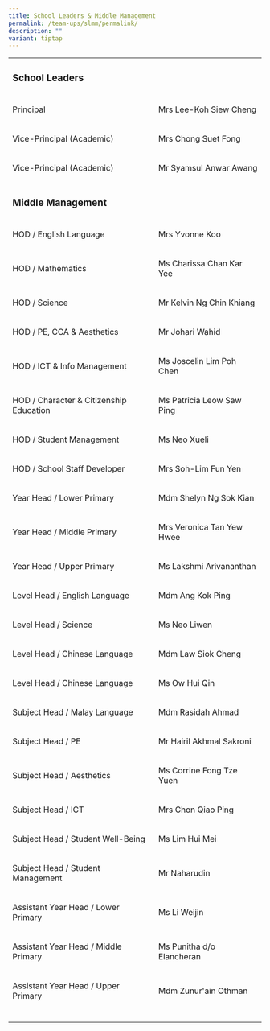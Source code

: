 ```yaml
---
title: School Leaders & Middle Management
permalink: /team-ups/slmm/permalink/
description: ""
variant: tiptap
---
```

<table><tbody><tr><td rowspan="1" colspan="2"><h3><strong>School Leaders</strong></h3></td></tr><tr><td rowspan="1" colspan="1"><p>Principal</p></td><td rowspan="1" colspan="1"><p>Mrs Lee-Koh Siew Cheng</p></td></tr><tr><td rowspan="1" colspan="1"><p>Vice-Principal (Academic)</p></td><td rowspan="1" colspan="1"><p>Mrs Chong Suet Fong</p></td></tr><tr><td rowspan="1" colspan="1"><p>Vice-Principal (Academic)</p></td><td rowspan="1" colspan="1"><p>Mr Syamsul Anwar Awang</p></td></tr><tr><td rowspan="1" colspan="2"><p></p><h3><strong>Middle Management</strong></h3></td></tr><tr><td rowspan="1" colspan="1"><p>HOD / English Language</p></td><td rowspan="1" colspan="1"><p>Mrs Yvonne Koo</p></td></tr><tr><td rowspan="1" colspan="1"><p>HOD / Mathematics</p></td><td rowspan="1" colspan="1"><p>Ms Charissa Chan Kar Yee</p></td></tr><tr><td rowspan="1" colspan="1"><p>HOD / Science</p></td><td rowspan="1" colspan="1"><p>Mr Kelvin Ng Chin Khiang</p></td></tr><tr><td rowspan="1" colspan="1"><p>HOD / PE, CCA &amp; Aesthetics</p></td><td rowspan="1" colspan="1"><p>Mr Johari Wahid</p></td></tr><tr><td rowspan="1" colspan="1"><p>HOD / ICT &amp; Info Management</p></td><td rowspan="1" colspan="1"><p>Ms Joscelin Lim Poh Chen</p></td></tr><tr><td rowspan="1" colspan="1"><p>HOD / Character &amp; Citizenship Education</p></td><td rowspan="1" colspan="1"><p>Ms Patricia Leow Saw Ping</p></td></tr><tr><td rowspan="1" colspan="1"><p>HOD / Student Management</p></td><td rowspan="1" colspan="1"><p>Ms Neo Xueli</p></td></tr><tr><td rowspan="1" colspan="1"><p>HOD / School Staff Developer</p></td><td rowspan="1" colspan="1"><p>Mrs Soh-Lim Fun Yen</p></td></tr><tr><td rowspan="1" colspan="1"><p>Year Head / Lower Primary</p></td><td rowspan="1" colspan="1"><p>Mdm Shelyn Ng Sok Kian</p></td></tr><tr><td rowspan="1" colspan="1"><p>Year Head / Middle Primary</p></td><td rowspan="1" colspan="1"><p>Mrs Veronica Tan Yew Hwee</p></td></tr><tr><td rowspan="1" colspan="1"><p>Year Head / Upper Primary</p></td><td rowspan="1" colspan="1"><p>Ms Lakshmi Arivananthan</p></td></tr><tr><td rowspan="1" colspan="1"><p>Level Head / English Language</p></td><td rowspan="1" colspan="1"><p>Mdm Ang Kok Ping</p></td></tr><tr><td rowspan="1" colspan="1"><p>Level Head / Science</p></td><td rowspan="1" colspan="1"><p>Ms Neo Liwen</p></td></tr><tr><td rowspan="1" colspan="1"><p>Level Head / Chinese Language</p></td><td rowspan="1" colspan="1"><p>Mdm Law Siok Cheng</p></td></tr><tr><td rowspan="1" colspan="1"><p>Level Head / Chinese Language</p></td><td rowspan="1" colspan="1"><p>Ms Ow Hui Qin</p></td></tr><tr><td rowspan="1" colspan="1"><p>Subject Head / Malay Language</p></td><td rowspan="1" colspan="1"><p>Mdm Rasidah Ahmad</p></td></tr><tr><td rowspan="1" colspan="1"><p>Subject Head / PE</p></td><td rowspan="1" colspan="1"><p>Mr Hairil Akhmal Sakroni</p></td></tr><tr><td rowspan="1" colspan="1"><p>Subject Head / Aesthetics</p></td><td rowspan="1" colspan="1"><p>Ms Corrine Fong Tze Yuen</p></td></tr><tr><td rowspan="1" colspan="1"><p>Subject Head / ICT</p></td><td rowspan="1" colspan="1"><p>Mrs Chon Qiao Ping</p></td></tr><tr><td rowspan="1" colspan="1"><p>Subject Head / Student Well-Being</p></td><td rowspan="1" colspan="1"><p>Ms Lim Hui Mei</p></td></tr><tr><td rowspan="1" colspan="1"><p>Subject Head / Student Management</p></td><td rowspan="1" colspan="1"><p>Mr Naharudin</p></td></tr><tr><td rowspan="1" colspan="1"><p>Assistant Year Head / Lower Primary</p></td><td rowspan="1" colspan="1"><p>Ms Li Weijin</p></td></tr><tr><td rowspan="1" colspan="1"><p>Assistant Year Head / Middle Primary</p></td><td rowspan="1" colspan="1"><p>Ms Punitha d/o Elancheran</p></td></tr><tr><td rowspan="1" colspan="1"><p>Assistant Year Head / Upper Primary</p></td><td rowspan="1" colspan="1"><p>Mdm Zunur'ain Othman</p></td></tr><tr><td rowspan="1" colspan="1"><p></p></td><td rowspan="1" colspan="1"><p></p></td></tr></tbody></table><p></p>